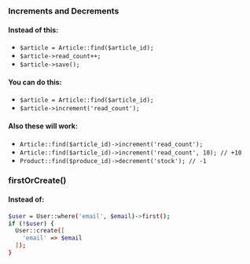 ### Increments and Decrements

#### Instead of this:

* `$article = Article::find($article_id);`
* `$article->read_count++;`
* `$article->save();`

#### You can do this:

* `$article = Article::find($article_id);`
* `$article->increment('read_count');`

#### Also these will work:
* `Article::find($article_id)->increment('read_count');`
* `Article::find($article_id)->increment('read_count', 10); // +10`
* `Product::find($produce_id)->decrement('stock'); // -1`

### firstOrCreate()

#### Instead of:
```sh
$user = User::where('email', $email)->first();
if (!$user) {
  User::create([
    'email' => $email
  ]);
}
```


